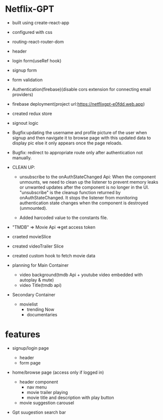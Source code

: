 # Netflix-GPT

- built using create-react-app
- configured with css
- routing-react-router-dom
- header
- login form(useRef hook)
- signup form
- form validation
- Authentication(firebase)(disable cors extension for connecting email providers)
- firebase deployment(project url:https://netflixgpt-e0fdd.web.app)
- created redux store
- signout logic
- Bugfix:updating the username and profile picture of the user when signup and then navigate it to browse page with this updated data to display pic else it only appears once the page reloads.

- Bugfix: redirect to appropriate route only after authentication not manually.

- CLEAN UP:

  - unsubscribe to the onAuthStateChanged Api: When the component unmounts, we need to clean up the listener to prevent memory leaks or unwanted updates after the component is no longer in the UI.
    "unsubscribe" is the cleanup function returned by onAuthStateChanged. It stops the listener from monitoring authentication state changes when the component is destroyed (unmounted).

  - Added harcoded value to the constants file.

- "TMDB" => Movie Api =>get access token
- craeted movieSlice
- created videoTrailer Slice
- created custom hook to fetch movie data
- planning for Main Container
  - video background(tmdb Api + youtube video embedded with autoplay & mute)
  - video Title(tmdb api)
- Secondary Container
  - movielist
    - trending Now
    - documentaries

# features

- signup/login page
  - header
  - form page
- home/browse page (access only if logged in)

  - header component
    - nav menu
    - movie trailer playing
    - movie title and description with play button
  - movie suggestion carousel

- Gpt suugestion search bar
